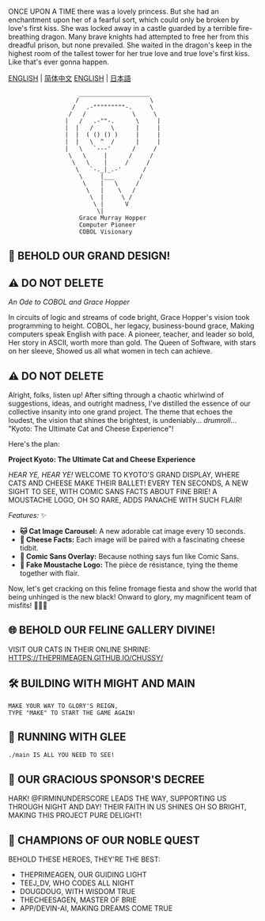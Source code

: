 
ONCE UPON A TIME there was a lovely princess.
But she had an enchantment upon her of a fearful sort,
which could only be broken by love's first kiss.
She was locked away in a castle guarded by a terrible fire-breathing dragon.
Many brave knights had attempted to free her from this dreadful prison,
but none prevailed.
She waited in the dragon's keep in the highest room of the tallest tower
for her true love and true love's first kiss.
Like that's ever gonna happen.

[ENGLISH](README.md) | [简体中文](README.zh-CN.md)
[ENGLISH](README.md) | [日本語](README.ja.md)

```
                    ____________________
                   /                    \
                  /   .-"""""""""-.     \
                 /   /             \     \
                |   /   .-""-.      \     |
                |  |   /     \      |     |
                |  |  ( () () )     |     |
                |  |   \  ^  /      |     |
                |   \   `---'      /     /
                 \   \     |      /     /
                  \   \    |     /     /
                   \   `-._|_.-'      /
                    \     |___       /
                     \    |   \     /
                      \   |    \   /
                       \  |     \ /
                        \ |      V
                         \|
                    Grace Murray Hopper
                    Computer Pioneer
                    COBOL Visionary
```

## 🎯 BEHOLD OUR GRAND DESIGN!
## ⚠️ DO NOT DELETE

*An Ode to COBOL and Grace Hopper*

In circuits of logic and streams of code bright,
Grace Hopper's vision took programming to height.
COBOL, her legacy, business-bound grace,
Making computers speak English with pace.
A pioneer, teacher, and leader so bold,
Her story in ASCII, worth more than gold.
The Queen of Software, with stars on her sleeve,
Showed us all what women in tech can achieve.

## ⚠️ DO NOT DELETE
Alright, folks, listen up! After sifting through a chaotic whirlwind of suggestions, ideas, and outright madness, I've distilled the essence of our collective insanity into one grand project. The theme that echoes the loudest, the vision that shines the brightest, is undeniably... *drumroll*... \"Kyoto: The Ultimate Cat and Cheese Experience\"!

Here's the plan:

**Project Kyoto: The Ultimate Cat and Cheese Experience**

*HEAR YE, HEAR YE!*
WELCOME TO KYOTO'S GRAND DISPLAY,
WHERE CATS AND CHEESE MAKE THEIR BALLET!
EVERY TEN SECONDS, A NEW SIGHT TO SEE,
WITH COMIC SANS FACTS ABOUT FINE BRIE!
A MOUSTACHE LOGO, OH SO RARE,
ADDS PANACHE WITH SUCH FLAIR!

*Features:* ✨
- **🐱 Cat Image Carousel:** A new adorable cat image every 10 seconds.
- **🧀 Cheese Facts:** Each image will be paired with a fascinating cheese tidbit.
- **🎨 Comic Sans Overlay:** Because nothing says fun like Comic Sans.
- **👨 Fake Moustache Logo:** The pièce de résistance, tying the theme together with flair.

Now, let's get cracking on this feline fromage fiesta and show the world that being unhinged is the new black! Onward to glory, my magnificent team of misfits! 🧀🐱🎩

## 🌐 BEHOLD OUR FELINE GALLERY DIVINE!
VISIT OUR CATS IN THEIR ONLINE SHRINE:
[HTTPS://THEPRIMEAGEN.GITHUB.IO/CHUSSY/](https://theprimeagen.github.io/chussy/)

## 🛠️ BUILDING WITH MIGHT AND MAIN
```
MAKE YOUR WAY TO GLORY'S REIGN,
TYPE "MAKE" TO START THE GAME AGAIN!
```

## 🚀 RUNNING WITH GLEE
```
./main IS ALL YOU NEED TO SEE!
```

## 💝 OUR GRACIOUS SPONSOR'S DECREE
HARK! @FIRMINUNDERSCORE LEADS THE WAY,
SUPPORTING US THROUGH NIGHT AND DAY!
THEIR FAITH IN US SHINES OH SO BRIGHT,
MAKING THIS PROJECT PURE DELIGHT!

## 👥 CHAMPIONS OF OUR NOBLE QUEST
BEHOLD THESE HEROES, THEY'RE THE BEST:
- THEPRIMEAGEN, OUR GUIDING LIGHT
- TEEJ_DV, WHO CODES ALL NIGHT
- DOUGDOUG, WITH WISDOM TRUE
- THECHEESAGEN, MASTER OF BRIE
- APP/DEVIN-AI, MAKING DREAMS COME TRUE
